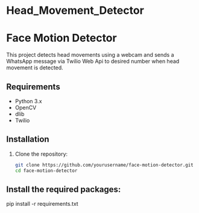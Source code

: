 # Head_Movement_Detector

# Face Motion Detector

This project detects head movements using a webcam and sends a WhatsApp message via Twilio Web Api to desired number when head movement is detected.

## Requirements

- Python 3.x
- OpenCV
- dlib
- Twilio

## Installation

1. Clone the repository:

   ```bash
   git clone https://github.com/yourusername/face-motion-detector.git
   cd face-motion-detector

## Install the required packages:

pip install -r requirements.txt

